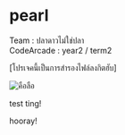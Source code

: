 # pearl
<p> Team : ปลาดาวไม่ใช่ปลา <br>
CodeArcade : year2 / term2 </p>

[โปรเจคนี้เป็นการสำรองไฟล์ลงกิตฮับ]

![คือลือ](https://tenor.com/view/คือลือ-gif-18668769)
<!-- ![codeing](https://i.imgur.com/MvMxQ1a.gif) -->

test ting!

hooray!
